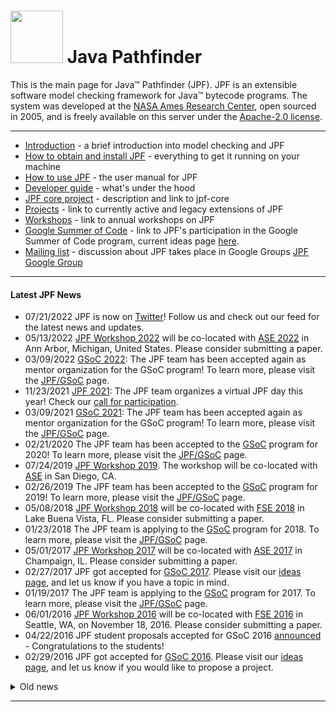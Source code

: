 # <img src="https://ti.arc.nasa.gov/m/events/jpf-workshop-2012/swissarmy.png" width="84" height="84"> Java Pathfinder 
This is the main page for Java™ Pathfinder (JPF). JPF is an extensible software model checking framework for Java™ bytecode programs. The system was developed at the [NASA Ames Research Center](http://arc.nasa.gov), open sourced in 2005, and is freely available on this server under the [Apache-2.0 license](http://www.apache.org/licenses/LICENSE-2.0).

---

* [Introduction](Introduction) - a brief introduction into model checking and JPF
    <!--* [What is JPF?](What-is-JPF)
    * [Testing vs. Model Checking](Testing-vs.-Model-Checking)
         - [Random value example](Random-Example)
         - [Data race example](Race-Example)
    * [JPF key features](Classification)-->
* [How to obtain and install JPF](How-to-install-JPF) - everything to get it running on your machine
    <!-- [System requirements](System-requirements)
    - Downloading [binary snapshots](Downloading-binary-snapshots) and [sources](Downloading-sources)
    - [Creating a site properties file](Creating-site-properties-file)
    - [Building, testing, and running](Build,-Test,-Run)
    - Installing the JPF plugins
         - [Eclipse](Eclipse-Plugin) 
         - [NetBeans](NetBeans-Plugin)-->  
* [How to use JPF](How-to-use-JPF) - the user manual for JPF    
    <!-- [Different applications of JPF](Different-applications-of-JPF)
    - [JPF's runtime components](Runtime-components-of-JPF)
    - [Starting JPF](Running-JPF)
    - [Configuring JPF](Configuring-JPF)
    - [Understanding JPF output](Understanding-JPF-output)
    - [Using JPF's Verify API in the system under test](Verify-API-of-JPF)-->
* [Developer guide](Developer-guide) - what's under the hood
    <!--[Top-level design](Search-Strategies)
    * Key mechanisms, such as 
        - [ChoiceGenerators](ChoiceGenerators)
        - [Partial order reduction](Partial-Order-Reduction)
        - [Slot and field attributes](Slot-and-field-attributes)
    * Extension mechanisms, such as
        - [Listeners](Listeners)
        - [Search Strategies](Search-Strategies)
        - [Model Java Interface (MJI)](Model-Java-Interface)
        - [Bytecode Factories](Bytecode-Factories)
    * Common utility infrastructures, such as
        - [Logging system](Logging-system)
        - [Reporting system](Reporting-system)
    * [Running JPF from within your application](Running-JPF-from-application)
    * [Writing JPF tests](Writing-JPF-tests)
    * [Coding conventions](Coding-Convention)
    * [Hosting an Eclipse plugin update site](Host-Eclipse-plugin-update-site)-->
* [JPF core project](JPF-core) - description and link to jpf-core
* [Projects](Projects) - link to currently active and legacy extensions of JPF
* [Workshops](JPF-Workshops) - link to annual workshops on JPF
* [Google Summer of Code](Google-Summer-of-Code) - link to JPF's participation in the Google Summer of Code program, current ideas page [here](GSoC-2022-Project-Ideas). 
* [Mailing list](https://groups.google.com/forum/#!forum/java-pathfinder) - discussion about JPF takes place in Google Groups [JPF Google Group](https://groups.google.com/forum/#!forum/java-pathfinder)
<!--* [Related research and publications](Related-publications)-->

---

#### Latest JPF News
*  07/21/2022 JPF is now on [Twitter](https://twitter.com/Java_Pathfinder)! Follow us and check out our feed for the latest news and updates.
*  05/13/2022 [JPF Workshop 2022](https://github.com/javapathfinder/jpf-core/wiki/Java-Pathfinder-Workshop-2022) will be co-located with [ASE 2022](https://conf.researchr.org/track/ase-2022/ase-2022-workshops) in Ann Arbor, Michigan, United States. Please consider submitting a paper.
*  03/09/2022 [GSoC 2022](https://summerofcode.withgoogle.com): The JPF team has been accepted again as mentor organization for the GSoC program! To learn more, please visit the [JPF/GSoC](JPF-Google-Summer-of-Code-2022) page.
*  11/23/2021 [JPF 2021](https://github.com/javapathfinder/jpf-core/wiki/JPF-Day-2021-(Online)): The JPF team organizes a virtual JPF day this year! Check our [call for participation](https://github.com/javapathfinder/jpf-core/wiki/JPF-Day-2021-(Online)).
*  03/09/2021 [GSoC 2021](https://developers.google.com/open-source/gsoc/): The JPF team has been accepted again as mentor organization for the GSoC program! To learn more, please visit the [JPF/GSoC](JPF-Google-Summer-of-Code-2021) page.
*  02/21/2020 The JPF team has been accepted to the [GSoC](https://developers.google.com/open-source/gsoc/) program for 2020! To learn more, please visit the [JPF/GSoC](JPF-Google-Summer-of-Code-2020) page.
*  07/24/2019 [JPF Workshop 2019](https://2019.ase-conferences.org/home/jpf-2019). The workshop will be co-located with [ASE](https://2019.ase-conferences.org/) in San Diego, CA.
*  02/26/2019 The JPF team has been accepted to the [GSoC](https://developers.google.com/open-source/gsoc/) program for 2019! To learn more, please visit the [JPF/GSoC](JPF-Google-Summer-of-Code-2019) page.
*  05/08/2018 [JPF Workshop 2018](https://2018.fseconference.org/track/jpf-2018-papers) will be co-located with [FSE 2018](https://conf.researchr.org/home/fse-2018) in Lake Buena Vista, FL. Please consider submitting a paper.
*  01/23/2018 The JPF team is applying to the [GSoC](https://developers.google.com/open-source/gsoc/) program for 2018. To learn more, please visit the [JPF/GSoC](JPF-Google-Summer-of-Code-2018) page.
*  05/01/2017 [JPF Workshop 2017](JPF-Workshop-2017) will be co-located with [ASE 2017](http://ase2017.org) in Champaign, IL. Please consider submitting a paper.
*  02/27/2017 JPF got accepted for [GSoC 2017](https://summerofcode.withgoogle.com/organizations/5314871315922944/). Please visit our [ideas page](JPF-and-Google-Summer-of-Code-2017-Project-Ideas), and let us know if you have a topic in mind.
*  01/19/2017 The JPF team is applying to the [GSoC](https://developers.google.com/open-source/gsoc/) program for 2017. To learn more, please visit the [JPF/GSoC](Google-Summer-of-Code-2017) page.
*  06/01/2016 [JPF Workshop 2016](JPF-Workshop-2016) will be co-located with [FSE 2016](http://www.cs.ucdavis.edu/fse2016/) in Seattle, WA, on November 18, 2016. Please consider submitting a paper.
*  04/22/2016 JPF student proposals accepted for GSoC 2016 [announced](https://summerofcode.withgoogle.com/organizations/5791763432210432/#projects) - Congratulations to the students!
*  02/29/2016 JPF got accepted for [GSoC 2016](https://summerofcode.withgoogle.com/organizations/5791763432210432/). Please visit our [ideas page](Google-Summer-of-Code-2016-Project-Ideas), and let us know if you would like to propose a project.
<details close>
<summary>Old news</summary>
<ul>
<li>17/08/2015 JPF Workshop 2015 Accepted Papers are announced. Please visit <a href="http://ase2015.unl.edu">ASE 2015</a> for registration, date and venue information.</li> 
<li>10/03/2014 JPF Workshop 2014 <a href="https://github.com/javapathfinder/jpf-core/wiki/JPF-Workshop-2014-Accepted-Papers">Accepted Papers</a>. Please visit <a href="http://soarlab.org/events/jpf2014/">SOAR Lab</a> for registration, date and venue information.</li> 
<li>10/01/2013 JPF Workshop 2013 <a href="JPF-Workshop-2013-Accepted-Papers">Accepted Papers</a>. Please note <a href="http://ti.arc.nasa.gov/events/jpf-workshop-2013">JPF Workshop 2013</a> website is down due to the shutdown, please visit <a href="http://ase2013.org">ASE 2013</a> for registration, date and venue information.</li>

<li>06/20/2013 <a href="http://ti.arc.nasa.gov/events/jpf-workshop-2013/">JPF Workshop 2013</a> will be co-located with <a href="http://ase2013.org">ASE 2013</a> Please submit papers.<\li>

<li>05/27/2013 JPF student proposals accepted for GSoC 2013 <a href="https://www.google-melange.com/archive/gsoc/2013/orgs/javapathfinder">announced</a> - Congratulations to the students!</li>

<li>04/08/2013 The show is on - JPF got accepted for GSoC 2013. Please visit the <a href="https://sites.google.com/site/jpfgsoc2013/">GSoC project ideas page</a> or let us know about your own project suggestions. </li>
 
<li>06/07/2012 <a href="http://ti.arc.nasa.gov/events/jpf-workshop-2012/">JPF Workshop 2012</a> is co-located with <a href="http://www.sigsoft.org/fse20/">FSE 2012</a>, November 11 and 12. We solicit submissions for the <a href="http://ti.arc.nasa.gov/events/jpf-workshop-2012/">JPF Workshop 2012</a>. </li>

<li>04/23/2012 JPF student proposals accepted for GSoC 2012 <a href="https://www.google-melange.com/archive/gsoc/2012/orgs/javapathfinder">announced</a> - Congratulations to the students! </li>

<li>03/26/2012 GSoC Student Applications period is open until April 6. Please submit your proposal at <a href="https://www.google-melange.com/archive/gsoc/2012/orgs/javapathfinder">JPF GSoC page</a>. </li>

<li>03/16/2012 JPF has been accepted as mentoring org. for GSoC 2012. Visit <a href="https://github.com/javapathfinder/jpf-core/wiki/JPF-and-Google-Summer-of-Code-2012">our ideas page</a>. </li>

<li>10/14/2011 A hands-on JPF tutorial will be held on Nov 7th at Lawrence, Kansas co-located with <a href="http://www.continuinged.ku.edu/programs/ase">ASE 2011</a>. </li>

<li>05/26/2011 <a href="http://ti.arc.nasa.gov/events/jpf-workshop-2011/">JPF Workshop</a> is co-located with <a href="http://www.continuinged.ku.edu/programs/ase">ASE 2011, Lawrence, Kansas</a> - Submit papers on your work. </li>

<li>03/25/2011 JPF student proposals accepted for GSoC 2011 <a href="https://www.google-melange.com/archive/gsoc/2011/orgs/javapathfinder">announced</a> - Congratulations to the students! </li>

<li>03/18/2011 JPF has been accepted as mentoring org. for GSoC 2011. Visit <a href="https://github.com/javapathfinder/jpf-core/wiki/JPF-and-Google-Summer-of-Code-2011">our ideas page</a>. </li>

<li>11/30/2010<a href="JPF-Version-6-released">JPF version 6 released</a> - update your <a href="https://github.com/javapathfinder/jpf-core">jpf-core</a>.</li>

<li>09/20/2010<a href="https://github.com/javapathfinder/jpf-core">ASE 2010 Tutorial on Automated Component-Based Verification</a> <a href="http://babelfish.arc.nasa.gov/trac/jpf/attachment/wiki/WikiStart/CV-ASE10-final.pdf">Slides</a>.</li>

<li>08/02/2010 Summer project presentations set for 08/13/2010 - see <a href="Summer-Project-Summit-2010">summer summit event page</a>.</li>

<li>04/29/2010 Selected summer projects announced</li>

<li>02/14/2010 <a href="http://selab.fbk.eu/issta2010/index.php?p=tutorials">ISSTA 2010 Tutorial on Automated Testing with Java PathFinder</a> announced.</li>

<li>02/12/2010 Call for Google Summer of Code 2010 project proposals out - visit <a href="https://github.com/javapathfinder/jpf-core/wiki/JPF-and-Google-Summer-of-Code-2010">our SoC page</a>.</li>

<li>01/30/2010 <a href="http://groups.google.com/group/java-pathfinder">JPF Google group</a> replaces old mailing lists.</li>

<li>01/12/2010 <a href="http://www.fujitsu.com/global/news/pr/archives/month/2010/20100112-02.html">Fujitsu press announcement</a> released about using and extending <a href="https://babelfish.arc.nasa.gov/trac/jpf/wiki/projects/jpf-symbc">Symbolic PathFinder</a> for comprehensive testing of Java web applications.</li>

<li>09/02/2009 JPF server on <a href="http://babelfish.arc.nasa.gov/trac/jpf"></a> goes live, featuring the JPFWiki and separate Mercurial repositories for JPF core and extension projects.</li>

<li>07/22/2009 JPF wins the 2009 "Outstanding Technology Development Award" of the Federal Laboratory Consortium (FLC), Far West Division.</li>
</ul>
</details>

---
  
